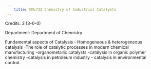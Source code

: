 ```yaml
---
    title: CML733 Chemistry of Industrial Catalysts
---
```

Credits: 3 (3-0-0)

Department: Department of Chemistry

Fundamental aspects of Catalysis - Homogeneous & heterogeneous catalysis -The role of catalytic processes in modern chemical manufacturing -organometallic catalysts -catalysis in organic polymer chemistry -catalysis in petroleum industry - catalysis in environmental control.